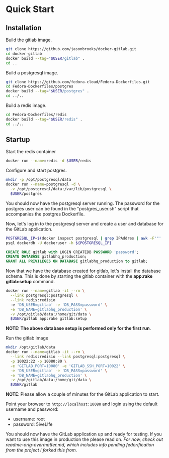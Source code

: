 # Quick Start


## Installation

Build the gitlab image.

```bash
git clone https://github.com/jasonbrooks/docker-gitlab.git
cd docker-gitlab
docker build --tag="$USER/gitlab" .
cd ..
```

Build a postgresql image.

```bash
git clone https://github.com/fedora-cloud/Fedora-Dockerfiles.git
cd Fedora-Dockerfiles/postgres
docker build --tag="$USER/postgres" .
cd ../..
```

Build a redis image.

```bash
cd Fedora-Dockerfiles/redis
docker build --tag="$USER/redis" .
cd ../..
```

## Startup

Start the redis container

```bash
docker run --name=redis -d $USER/redis
```

Configure and start postgres.

```bash
mkdir -p /opt/postgresql/data
docker run --name=postgresql -d \
  -v /opt/postgresql/data:/var/lib/postgresql \
  $USER/postgres
```

You should now have the postgresql server running. The password for the postgres user can be found in the "postgres_user.sh" script that accompanies the postgres Dockerfile.

Now, let's log in to the postgresql server and create a user and database for the GitLab application.

```bash
POSTGRESQL_IP=$(docker inspect postgresql | grep IPAddres | awk -F'"' '{print $4}')
psql dockerdb -U dockeruser -h ${POSTGRESQL_IP}
```

```sql
CREATE ROLE gitlab with LOGIN CREATEDB PASSWORD 'password';
CREATE DATABASE gitlabhq_production;
GRANT ALL PRIVILEGES ON DATABASE gitlabhq_production to gitlab;
```

Now that we have the database created for gitlab, let's install the database schema. This is done by starting the gitlab container with the **app:rake gitlab:setup** command.

```bash
docker run --name=gitlab -it --rm \
  --link postgresql:postgresql \
  --link redis:redisio
  -e 'DB_USER=gitlab' -e 'DB_PASS=password' \
  -e 'DB_NAME=gitlabhq_production' \
  -v /opt/gitlab/data:/home/git/data \
  $USER/gitlab app:rake gitlab:setup
```

**NOTE: The above database setup is performed only for the first run**.

Run the gitlab image

```bash
mkdir /opt/gitlab/data
docker run --name=gitlab -it --rm \
  --link redis:redisio --link postgresql:postgresql \
  -p 10022:22 -p 10080:80 \
  -e 'GITLAB_PORT=10080' -e 'GITLAB_SSH_PORT=10022' \
  -e 'DB_USER=gitlab' -e 'DB_PASS=password' \
  -e 'DB_NAME=gitlabhq_production' \
  -v /opt/gitlab/data:/home/git/data \
  $USER/gitlab
```

__NOTE__: Please allow a couple of minutes for the GitLab application to start.

Point your browser to `http://localhost:10080` and login using the default username and password:

* username: root
* password: 5iveL!fe

You should now have the GitLab application up and ready for testing. If you want to use this image in production the please read on. *For now, check out readme-orig-overmatter.md, which includes info pending fedorification from the project I forked this from.*


